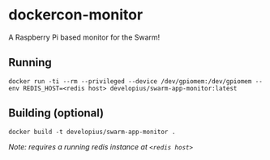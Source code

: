 # dockercon-monitor
A Raspberry Pi based monitor for the Swarm!

## Running

`docker run -ti --rm --privileged --device /dev/gpiomem:/dev/gpiomem --env REDIS_HOST=<redis host> developius/swarm-app-monitor:latest`

## Building (optional)

`docker build -t developius/swarm-app-monitor .`

_Note: requires a running redis instance at `<redis host>`_
